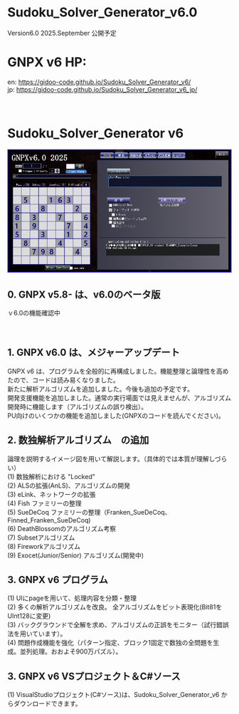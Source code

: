 # Sudoku_Solver_Generator_v6.0
 Version6.0 2025.September 公開予定

# GNPX v6 HP:
 en: https://gidoo-code.github.io/Sudoku_Solver_Generator_v6/<br>
 jp: https://gidoo-code.github.io/Sudoku_Solver_Generator_v6_jp/<br>
<br><br>
# Sudoku_Solver_Generator v6
![GNPX](./images0/GNPX_start.png)<br>

## 0. GNPX v5.8- は、v6.0のベータ版<br>
 ｖ6.0の機能確認中<br><br><br>


## 1. GNPX v6.0 は、メジャーアップデート<br>
 GNPX v6 は、プログラムを全般的に再構成しました。機能整理と論理性を高めたので、コードは読み易くなりました。<br>
 新たに解析アルゴリズムを追加しました。今後も追加の予定です。<br>
 開発支援機能を追加しました。通常の実行場面では見えませんが、アルゴリズム開発時に機能します（アルゴリズムの誤り検出）。<br>
 PU向けのいくつかの機能を追加しました(GNPXのコードを読んでください)。<br>


## 2. 数独解析アルゴリズム　の追加<br>
 論理を説明するイメージ図を用いて解説します。（具体的では本質が理解しづらい）<br>
 (1) 数独解析における "Locked"<br>
 (2) ALSの拡張(AnLS)、アルゴリズムの開発<br>
 (3) eLink、ネットワークの拡張<br>
 (4) Fish ファミリーの整理<br>
 (5) SueDeCoq ファミリーの整理（Franken_SueDeCoq、Finned_Franken_SueDeCoq)<br>
 (6) DeathBlossomのアルゴリズム考察<br>
 (7) Subsetアルゴリズム<br>
 (8) Fireworkアルゴリズム<br>
 (9) Exocet(Junior/Senior) アルゴリズム(開発中)<br>

## 3. GNPX v6 プログラム<br>
 (1) UIにpageを用いて、処理内容を分類・整理<br>
 (2) 多くの解析アルゴリズムを改良。 全アルゴリズムをビット表現化(Bit81をUInt128に変更)<br>
 (3) バックグラウンドで全解を求め、アルゴリズムの正誤をモニター（試行錯誤法を用いています）。<br>
 (4) 問題作成機能を強化（パターン指定、ブロック1固定で数独の全問題を生成。並列処理。おおよそ900万パズル）。<br>

## 3. GNPX v6 VSプロジェクト＆C#ソース<br>
 (1) VisualStudioプロジェクト(C#ソース)は、Sudoku_Solver_Generator_v6 からダウンロードできます。<br>